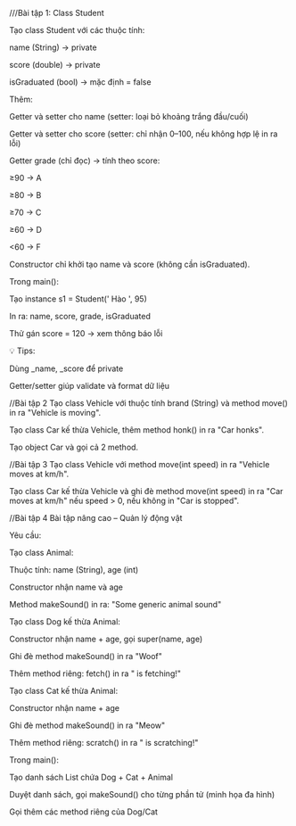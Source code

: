 ///Bài tập 1: Class Student

Tạo class Student với các thuộc tính:

name (String) → private

score (double) → private

isGraduated (bool) → mặc định = false

Thêm:

Getter và setter cho name (setter: loại bỏ khoảng trắng đầu/cuối)

Getter và setter cho score (setter: chỉ nhận 0–100, nếu không hợp lệ in ra lỗi)

Getter grade (chỉ đọc) → tính theo score:

≥90 → A

≥80 → B

≥70 → C

≥60 → D

<60 → F

Constructor chỉ khởi tạo name và score (không cần isGraduated).

Trong main():

Tạo instance s1 = Student(' Hào ', 95)

In ra: name, score, grade, isGraduated

Thử gán score = 120 → xem thông báo lỗi

💡 Tips:

Dùng \_name, \_score để private

Getter/setter giúp validate và format dữ liệu

//Bài tập 2
Tạo class Vehicle với thuộc tính brand (String) và method move() in ra "Vehicle <brand> is moving".

Tạo class Car kế thừa Vehicle, thêm method honk() in ra "Car <brand> honks".

Tạo object Car và gọi cả 2 method.

//Bài tập 3
Tạo class Vehicle với method move(int speed) in ra "Vehicle moves at <speed> km/h".

Tạo class Car kế thừa Vehicle và ghi đè method move(int speed) in ra "Car moves at <speed> km/h" nếu speed > 0, nếu không in "Car is stopped".

//Bài tập 4
Bài tập nâng cao – Quản lý động vật

Yêu cầu:

Tạo class Animal:

Thuộc tính: name (String), age (int)

Constructor nhận name và age

Method makeSound() in ra: "Some generic animal sound"

Tạo class Dog kế thừa Animal:

Constructor nhận name + age, gọi super(name, age)

Ghi đè method makeSound() in ra "Woof"

Thêm method riêng: fetch() in ra "<name> is fetching!"

Tạo class Cat kế thừa Animal:

Constructor nhận name + age

Ghi đè method makeSound() in ra "Meow"

Thêm method riêng: scratch() in ra "<name> is scratching!"

Trong main():

Tạo danh sách List<Animal> chứa Dog + Cat + Animal

Duyệt danh sách, gọi makeSound() cho từng phần tử (minh họa đa hình)

Gọi thêm các method riêng của Dog/Cat
